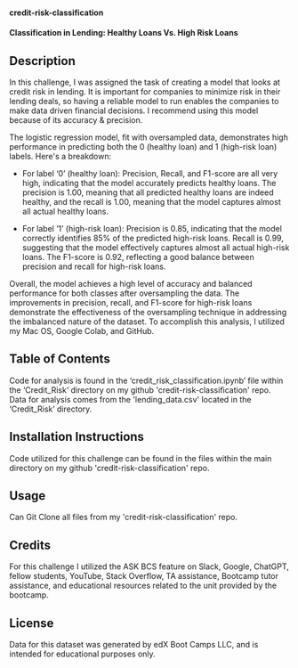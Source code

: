 #### credit-risk-classification
#### Classification in Lending: Healthy Loans Vs. High Risk Loans  


## Description
In this challenge, I was assigned the task of creating a model that looks at credit risk in lending. It is important for companies to minimize risk in their lending deals, so having a reliable model to run enables the companies to make data driven financial decisions. I recommend using this model because of its accuracy & precision.  


The logistic regression model, fit with oversampled data, demonstrates high performance in predicting both the 0 (healthy loan) and 1 (high-risk loan) labels. Here's a breakdown:  

- For label ‘0’ (healthy loan):
Precision, Recall, and F1-score are all very high, indicating that the model accurately predicts healthy loans. The precision is 1.00, meaning that all predicted healthy loans are indeed healthy, and the recall is 1.00, meaning that the model captures almost all actual healthy loans.  

- For label ‘1’ (high-risk loan):
Precision is 0.85, indicating that the model correctly identifies 85% of the predicted high-risk loans. Recall is 0.99, suggesting that the model effectively captures almost all actual high-risk loans. The F1-score is 0.92, reflecting a good balance between precision and recall for high-risk loans.  


Overall, the model achieves a high level of accuracy and balanced performance for both classes after oversampling the data. The improvements in precision, recall, and F1-score for high-risk loans demonstrate the effectiveness of the oversampling technique in addressing the imbalanced nature of the dataset.
To accomplish this analysis, I utilized my Mac OS, Google Colab, and GitHub.  


## Table of Contents
Code for analysis is found in the ‘credit_risk_classification.ipynb’ file within the ‘Credit_Risk’ directory on my github 'credit-risk-classification' repo. Data for analysis comes from the 'lending_data.csv' located in the ‘Credit_Risk’ directory.  


## Installation Instructions
Code utilized for this challenge can be found in the files within the main directory on my github 'credit-risk-classification' repo.  


## Usage
Can Git Clone all files from my 'credit-risk-classification' repo.  


## Credits
For this challenge I utilized the ASK BCS feature on Slack, Google, ChatGPT, fellow students, YouTube, Stack Overflow, TA assistance, Bootcamp tutor assistance, and educational resources related to the unit provided by the bootcamp.  


## License
Data for this dataset was generated by edX Boot Camps LLC, and is intended for educational purposes only.  


